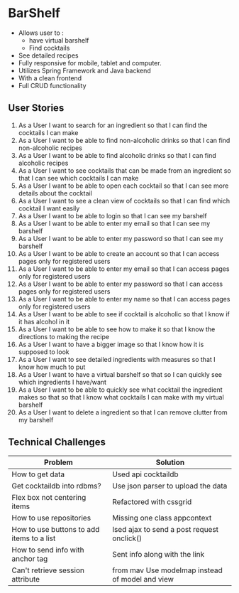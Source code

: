 # BarShelf
- Allows user to : 
  - have virtual barshelf 
  - Find cocktails 
- See detailed recipes
- Fully responsive for mobile, tablet and computer.
- Utilizes Spring Framework and Java backend 
- With a clean frontend 
- Full CRUD functionality

## User Stories
1.	As a	User	I want to	search for an ingredient	so that	I can find the cocktails I can make
2.	As a	User	I want to	be able to find non-alcoholic drinks	so that	I can find non-alcoholic recipes
3.	As a	User	I want to	be able to find alcoholic drinks	so that	I can find alcoholic recipes
4.	As a	User	I want to	see cocktails that can be made from an ingredient	so that	I can see which cocktails I can make
5.	As a	User	I want to	be able to open each cocktail 	so that	I can see more details about the cocktail
6.	As a	User	I want to	see a clean view of cocktails	so that	I can find which cocktail I want easily
7.	As a	User	I want to	be able to login	so that	I can see my barshelf
8.	As a	User	I want to	be able to enter my email	so that	I can see my barshelf
9.	As a	User	I want to	be able to enter my password	so that	I can see my barshelf
10.	As a	User	I want to	be able to create an account	so that	I can access pages only for registered users
11.	As a	User	I want to	be able to enter my email	so that	I can access pages only for registered users
12.	As a	User	I want to	be able to enter my password	so that	I can access pages only for registered users
13.	As a	User	I want to	be able to enter my name	so that	I can access pages only for registered users
14.	As a	User	I want to	be able to see if cocktail is alcoholic	so that	I know if it has alcohol in it
15.	As a	User	I want to	be able to see how to make it	so that	I know the directions to making the recipe
16.	As a	User	I want to	have a bigger image	so that	I know how it is supposed to look
17.	As a	User	I want to	see detailed ingredients with measures	so that	I know how much to put 
18.	As a	User	I want to	have a virtual barshelf	so that	so I can quickly see which ingredients I have/want
19.	As a	User	I want to	be able to quickly see what cocktail the ingredient makes	so that	so that I know what cocktails I can make with my virtual barshelf
20.	As a	User	I want to	delete a ingredient	so that	I can remove clutter from my barshelf


## Technical Challenges 

Problem |	Solution
--------|----------
How to get data	| Used api cocktaildb
Get cocktaildb into rdbms? |	Use json parser to upload the data
Flex box not centering items |	Refactored with cssgrid
How to use repositories |	Missing one class appcontext
How to use buttons to add items to a list |	Ised ajax to send a post request onclick()
How to send info with anchor tag |	Sent info along with the link 
Can't retrieve session attribute | from mav	Use modelmap instead of model and view
